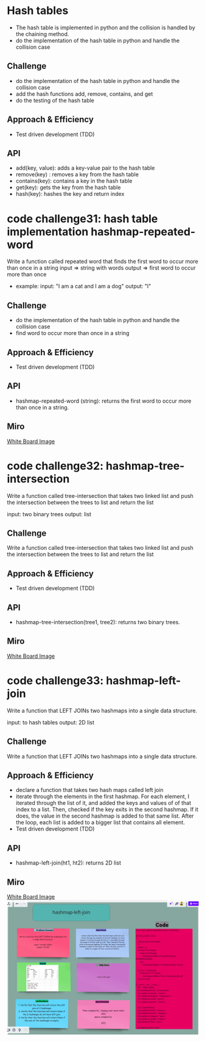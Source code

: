 # Hash tables
<!-- Short summary or background information -->
- The hash table is implemented in python and the collision is handled by the chaining method.
- do the implementation of the hash table in python and handle the collision case

## Challenge
<!-- Description of the challenge -->
- do the implementation of the hash table in python and handle the collision case
- add the hash functions add, remove, contains, and get
- do the testing of the hash table

## Approach & Efficiency
<!-- What approach did you take? Why? What is the Big O space/time for this approach? -->
- Test driven development (TDD)

## API
<!-- Description of each method publicly available in each of your hashtable -->
- add(key, value): adds a key-value pair to the hash table
- remove(key) : removes a key from the hash table
- contains(key): contains a key in the hash table
- get(key): gets the key from the hash table
- hash(key): hashes the key and return index

</hr>

# code challenge31: hash table implementation hashmap-repeated-word

<!-- Short summary or background information -->
Write a function called repeated word that finds the first word to occur more than once in a string
input => string with words
output => first word to occur more than once

- example:
input: "I am a cat and I am a dog"
output: "I"

## Challenge
<!-- Description of the challenge -->
- do the implementation of the hash table in python and handle the collision case
- find word to occur more than once in a string

## Approach & Efficiency
<!-- What approach did you take? Why? What is the Big O space/time for this approach? -->
- Test driven development (TDD)

## API
<!-- Description of each method publicly available in each of your hashtable -->
- hashmap-repeated-word (string): returns the first word to occur more than once in a string.

## Miro

[White Board Image](https://miro.com/app/board/o9J_lyoZoEU=/)

# code challenge32: hashmap-tree-intersection
<!-- Short summary or background information -->
Write a function called tree-intersection that takes two linked list and push the intersection between the trees to list and return the list

input: two binary trees
output: list

## Challenge
<!-- Description of the challenge -->
Write a function called tree-intersection that takes two linked list and push the intersection between the trees to list and return the list

## Approach & Efficiency
<!-- What approach did you take? Why? What is the Big O space/time for this approach? -->
- Test driven development (TDD)

## API
<!-- Description of each method publicly available in each of your hashtable -->
- hashmap-tree-intersection(tree1, tree2): returns two binary trees.

## Miro

[White Board Image](https://miro.com/app/board/o9J_lyoZoEU=/)

# code challenge33: hashmap-left-join
<!-- Short summary or background information -->
Write a function that LEFT JOINs two hashmaps into a single data structure.

input: to hash tables
output: 2D list

## Challenge
<!-- Description of the challenge -->
Write a function that LEFT JOINs two hashmaps into a single data structure.

## Approach & Efficiency
<!-- What approach did you take? Why? What is the Big O space/time for this approach? -->
- declare a function that takes two hash maps called left join
- iterate through the elements in the first hashmap. For each element, I iterated through the list of it, and added the keys and values of of that index to a list. Then, checked if the key exits in the second hashmap. If it does, the value in the second hashmap is added to that same list. After the loop, each list is added to a bigger list that contains all element.
- Test driven development (TDD)

## API
<!-- Description of each method publicly available in each of your hashtable -->
- hashmap-left-join(ht1, ht2): returns 2D list

## Miro

[White Board Image](https://miro.com/app/board/o9J_lyoZoEU=/)
![](codechallengstatic/lab33-staticfile/CC33-solution.png)
